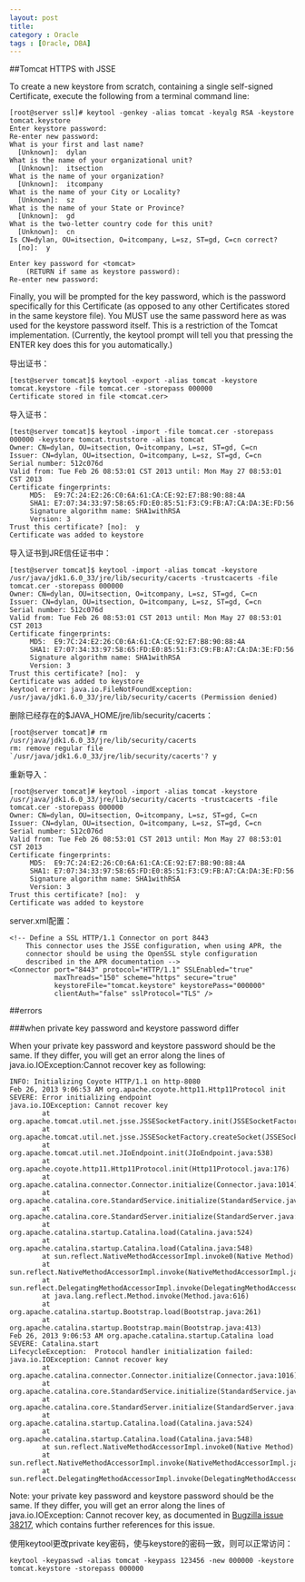 ```yaml
---
layout: post
title:
category : Oracle
tags : [Oracle, DBA]
---
```


##Tomcat HTTPS with JSSE

To create a new keystore from scratch, containing a single self-signed Certificate, execute the following from a terminal command line:

	[root@server ssl]# keytool -genkey -alias tomcat -keyalg RSA -keystore tomcat.keystore
	Enter keystore password:  
	Re-enter new password: 
	What is your first and last name?
	  [Unknown]:  dylan
	What is the name of your organizational unit?
	  [Unknown]:  itsection
	What is the name of your organization?
	  [Unknown]:  itcompany
	What is the name of your City or Locality?
	  [Unknown]:  sz
	What is the name of your State or Province?
	  [Unknown]:  gd
	What is the two-letter country code for this unit?
	  [Unknown]:  cn
	Is CN=dylan, OU=itsection, O=itcompany, L=sz, ST=gd, C=cn correct?
	  [no]:  y
	
	Enter key password for <tomcat>
		(RETURN if same as keystore password):  
	Re-enter new password: 


Finally, you will be prompted for the key password, which is the password specifically for this Certificate (as opposed to any other Certificates stored in the same keystore file). You MUST use the same password here as was used for the keystore password itself. This is a restriction of the Tomcat implementation. (Currently, the keytool prompt will tell you that pressing the ENTER key does this for you automatically.)

导出证书：

	[test@server tomcat]$ keytool -export -alias tomcat -keystore tomcat.keystore -file tomcat.cer -storepass 000000
	Certificate stored in file <tomcat.cer>

导入证书：

	[test@server tomcat]$ keytool -import -file tomcat.cer -storepass 000000 -keystore tomcat.truststore -alias tomcat
	Owner: CN=dylan, OU=itsection, O=itcompany, L=sz, ST=gd, C=cn
	Issuer: CN=dylan, OU=itsection, O=itcompany, L=sz, ST=gd, C=cn
	Serial number: 512c076d
	Valid from: Tue Feb 26 08:53:01 CST 2013 until: Mon May 27 08:53:01 CST 2013
	Certificate fingerprints:
		 MD5:  E9:7C:24:E2:26:C0:6A:61:CA:CE:92:E7:B8:90:88:4A
		 SHA1: E7:07:34:33:97:58:65:FD:E0:85:51:F3:C9:FB:A7:CA:DA:3E:FD:56
		 Signature algorithm name: SHA1withRSA
		 Version: 3
	Trust this certificate? [no]:  y
	Certificate was added to keystore


导入证书到JRE信任证书中：

	[test@server tomcat]$ keytool -import -alias tomcat -keystore /usr/java/jdk1.6.0_33/jre/lib/security/cacerts -trustcacerts -file tomcat.cer -storepass 000000
	Owner: CN=dylan, OU=itsection, O=itcompany, L=sz, ST=gd, C=cn
	Issuer: CN=dylan, OU=itsection, O=itcompany, L=sz, ST=gd, C=cn
	Serial number: 512c076d
	Valid from: Tue Feb 26 08:53:01 CST 2013 until: Mon May 27 08:53:01 CST 2013
	Certificate fingerprints:
		 MD5:  E9:7C:24:E2:26:C0:6A:61:CA:CE:92:E7:B8:90:88:4A
		 SHA1: E7:07:34:33:97:58:65:FD:E0:85:51:F3:C9:FB:A7:CA:DA:3E:FD:56
		 Signature algorithm name: SHA1withRSA
		 Version: 3
	Trust this certificate? [no]:  y
	Certificate was added to keystore
	keytool error: java.io.FileNotFoundException: /usr/java/jdk1.6.0_33/jre/lib/security/cacerts (Permission denied)

删除已经存在的$JAVA_HOME/jre/lib/security/cacerts：

	[root@server tomcat]# rm /usr/java/jdk1.6.0_33/jre/lib/security/cacerts 
	rm: remove regular file `/usr/java/jdk1.6.0_33/jre/lib/security/cacerts'? y

重新导入：

	[root@server tomcat]# keytool -import -alias tomcat -keystore /usr/java/jdk1.6.0_33/jre/lib/security/cacerts -trustcacerts -file tomcat.cer -storepass 000000
	Owner: CN=dylan, OU=itsection, O=itcompany, L=sz, ST=gd, C=cn
	Issuer: CN=dylan, OU=itsection, O=itcompany, L=sz, ST=gd, C=cn
	Serial number: 512c076d
	Valid from: Tue Feb 26 08:53:01 CST 2013 until: Mon May 27 08:53:01 CST 2013
	Certificate fingerprints:
		 MD5:  E9:7C:24:E2:26:C0:6A:61:CA:CE:92:E7:B8:90:88:4A
		 SHA1: E7:07:34:33:97:58:65:FD:E0:85:51:F3:C9:FB:A7:CA:DA:3E:FD:56
		 Signature algorithm name: SHA1withRSA
		 Version: 3
	Trust this certificate? [no]:  y
	Certificate was added to keystore


server.xml配置：

	<!-- Define a SSL HTTP/1.1 Connector on port 8443
    	This connector uses the JSSE configuration, when using APR, the 
     	connector should be using the OpenSSL style configuration
        described in the APR documentation -->
    <Connector port="8443" protocol="HTTP/1.1" SSLEnabled="true"
               maxThreads="150" scheme="https" secure="true"
			   keystoreFile="tomcat.keystore" keystorePass="000000"
               clientAuth="false" sslProtocol="TLS" />

##errors

###when private key password and keystore password differ

When your private key password and keystore password should be the same. If they differ, you will get an error along the lines of java.io.IOException:Cannot recover key as following:
	
	INFO: Initializing Coyote HTTP/1.1 on http-8080
	Feb 26, 2013 9:06:53 AM org.apache.coyote.http11.Http11Protocol init
	SEVERE: Error initializing endpoint
	java.io.IOException: Cannot recover key
	        at org.apache.tomcat.util.net.jsse.JSSESocketFactory.init(JSSESocketFactory.java:465)
	        at org.apache.tomcat.util.net.jsse.JSSESocketFactory.createSocket(JSSESocketFactory.java:130)
	        at org.apache.tomcat.util.net.JIoEndpoint.init(JIoEndpoint.java:538)
	        at org.apache.coyote.http11.Http11Protocol.init(Http11Protocol.java:176)
	        at org.apache.catalina.connector.Connector.initialize(Connector.java:1014)
	        at org.apache.catalina.core.StandardService.initialize(StandardService.java:680)
	        at org.apache.catalina.core.StandardServer.initialize(StandardServer.java:795)
	        at org.apache.catalina.startup.Catalina.load(Catalina.java:524)
	        at org.apache.catalina.startup.Catalina.load(Catalina.java:548)
	        at sun.reflect.NativeMethodAccessorImpl.invoke0(Native Method)
	        at sun.reflect.NativeMethodAccessorImpl.invoke(NativeMethodAccessorImpl.java:57)
	        at sun.reflect.DelegatingMethodAccessorImpl.invoke(DelegatingMethodAccessorImpl.java:43)
	        at java.lang.reflect.Method.invoke(Method.java:616)
	        at org.apache.catalina.startup.Bootstrap.load(Bootstrap.java:261)
	        at org.apache.catalina.startup.Bootstrap.main(Bootstrap.java:413)
	Feb 26, 2013 9:06:53 AM org.apache.catalina.startup.Catalina load
	SEVERE: Catalina.start
	LifecycleException:  Protocol handler initialization failed: java.io.IOException: Cannot recover key
	        at org.apache.catalina.connector.Connector.initialize(Connector.java:1016)
	        at org.apache.catalina.core.StandardService.initialize(StandardService.java:680)
	        at org.apache.catalina.core.StandardServer.initialize(StandardServer.java:795)
	        at org.apache.catalina.startup.Catalina.load(Catalina.java:524)
	        at org.apache.catalina.startup.Catalina.load(Catalina.java:548)
	        at sun.reflect.NativeMethodAccessorImpl.invoke0(Native Method)
	        at sun.reflect.NativeMethodAccessorImpl.invoke(NativeMethodAccessorImpl.java:57)
	        at sun.reflect.DelegatingMethodAccessorImpl.invoke(DelegatingMethodAccessorImpl.java:43)

Note: your private key password and keystore password should be the same. If they differ, you will get an error along the lines of java.io.IOException: Cannot recover key, as documented in [Bugzilla issue 38217](https://issues.apache.org/bugzilla/show_bug.cgi?id=38217), which contains further references for this issue.

使用keytool更改private key密码，使与keystore的密码一致，则可以正常访问：

	keytool -keypasswd -alias tomcat -keypass 123456 -new 000000 -keystore tomcat.keystore -storepass 000000

